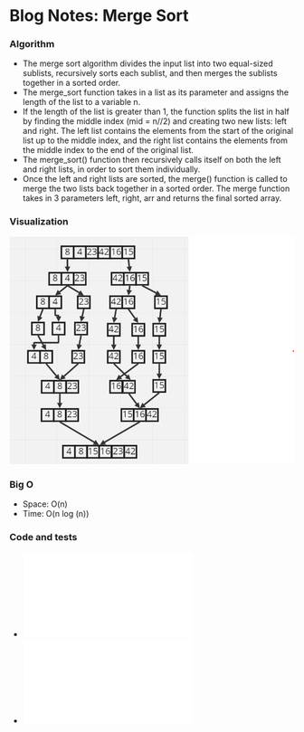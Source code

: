 # Blog Notes: Merge Sort

### Algorithm

- The merge sort algorithm divides the input list into two equal-sized sublists, recursively sorts each sublist, and then merges the sublists together in a sorted order.
- The merge_sort function takes in a list as its parameter and assigns the length of the list to a variable n.
- If the length of the list is greater than 1, the function splits the list in half by finding the middle index (mid = n//2) and creating two new lists: left and right. The left list contains the elements from the start of the original list up to the middle index, and the right list contains the elements from the middle index to the end of the original list.
- The merge_sort() function then recursively calls itself on both the left and right lists, in order to sort them individually.
- Once the left and right lists are sorted, the merge() function is called to merge the two lists back together in a sorted order. The merge function takes in 3 parameters left, right, arr and returns the final sorted array.

### Visualization

![visualization](visualization.png)

### Big O

- Space: O(n)
- Time: O(n log (n))

### Code and tests

- ![code](../../python/code_challenges/merge_sort.py)
- ![tests](../../python/tests/code_challenges/test_merge_sort.py)
